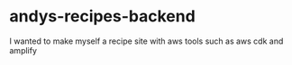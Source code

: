 # andys-recipes-backend
I wanted to make myself a recipe site with aws tools such as aws cdk and amplify
